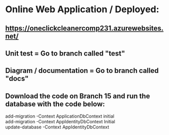# Online Web Application / Deployed: 
## https://oneclickcleanercomp231.azurewebsites.net/
## Unit test = Go to branch called "test"
## Diagram / documentation = Go to branch called "docs" 

## Download the code on Branch 15 and run the database with the code below:

add-migration -Context ApplicationDbContext initial </br>
add-migration -Context AppIdentityDbContext Initial </br>
update-database -Context AppIdentityDbContext
